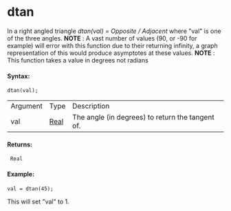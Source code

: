 # dtan

In a right angled triangle *dtan(val) = Opposite / Adjacent* where "val"
is one of the three angles. **NOTE** : A vast number of values (90, or
-90 for example) will error with this function due to their returning
infinity, a graph representation of this would produce asymptotes at
these values. **NOTE** : This function takes a value in degrees not
radians

#### Syntax:

``` gml
dtan(val);
```

|          |                                                                         |                                                  |
|----------|-------------------------------------------------------------------------|--------------------------------------------------|
| Argument | Type                                                                    | Description                                      |
| val      |  [Real](../../../../../GameMaker_Language/GML_Overview/Data_Types)  | The angle (in degrees) to return the tangent of. |

#### Returns:

``` gml
 Real
```

#### Example:

``` gml
val = dtan(45);
```

This will set "val" to 1.
